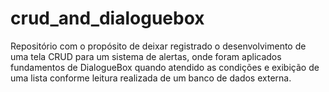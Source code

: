 # crud_and_dialoguebox
 
Repositório com o propósito de deixar registrado o desenvolvimento de uma tela CRUD para um sistema de alertas, onde foram aplicados fundamentos de DialogueBox quando atendido as condições e exibição de uma lista conforme leitura realizada de um banco de dados externa.
